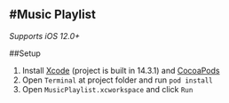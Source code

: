 #Music Playlist
---
*Supports iOS 12.0+*

##Setup
1. Install [Xcode](https://apps.apple.com/us/app/xcode/id497799835?mt=12) (project is built in 14.3.1) and [CocoaPods](https://guides.cocoapods.org/using/getting-started.html)
2. Open `Terminal` at project folder and run `pod install`  
3. Open `MusicPlaylist.xcworkspace` and click `Run`